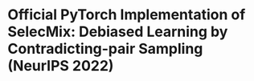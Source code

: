 # Official PyTorch Implementation of SelecMix: Debiased Learning by Contradicting-pair Sampling (NeurIPS 2022)


